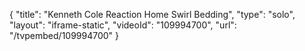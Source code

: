 {
    "title": "Kenneth Cole Reaction Home Swirl Bedding",
    "type": "solo",
    "layout": "iframe-static",
    "videoId": "109994700",
    "url": "\/tvpembed\/109994700"
}